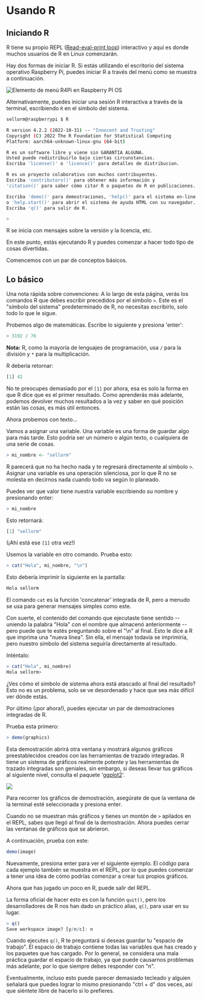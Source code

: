 # Usando R

## Iniciando R

R tiene su propio REPL ([Read-eval-print loop](https://en.wikipedia.org/wiki/Read–eval–print_loop)) interactivo y aquí es donde muchos usuarios de R en Linux comenzarán.

Hay dos formas de iniciar R. Si estás utilizando el escritorio del sistema operativo Raspberry Pi, puedes iniciar R a través del menú como se muestra a continuación.

![Elemento de menú R4Pi en Raspberry PI OS](../../assets/images/docs/r4pi_menu.png)

Alternativamente, puedes iniciar una sesión R interactiva a través de la terminal, escribiendo `R` en el símbolo del sistema.

```bash
sellorm@raspberrypi $ R

R version 4.2.2 (2022-10-31) -- "Innocent and Trusting"
Copyright (C) 2022 The R Foundation for Statistical Computing
Platform: aarch64-unknown-linux-gnu (64-bit)

R es un software libre y viene sin GARANTIA ALGUNA.
Usted puede redistribuirlo bajo ciertas circunstancias.
Escriba 'license()' o 'licence()' para detalles de distribucion.

R es un proyecto colaborativo con muchos contribuyentes.
Escriba 'contributors()' para obtener más información y
'citation()' para saber cómo citar R o paquetes de R en publicaciones.

Escriba 'demo()' para demostraciones, 'help()' para el sistema on-line de ayuda,
o 'help.start()' para abrir el sistema de ayuda HTML con su navegador.
Escriba 'q()' para salir de R.

> 
```

R se inicia con mensajes sobre la versión y la licencia, etc.

En este punto, estás ejecutando R y puedes comenzar a hacer todo tipo de cosas divertidas.

Comencemos con un par de conceptos básicos.

## Lo básico

Una nota rápida sobre convenciones: A lo largo de esta página, verás los comandos R que debes escribir precedidos por el símbolo `>`. Este es el "símbolo del sistema" predeterminado de R, no necesitas escribirlo, solo todo lo que le sigue.

Probemos algo de matemáticas. Escribe lo siguiente y presiona 'enter':

```R
> 3192 / 76
```

**Nota:** R, como la mayoría de lenguajes de programación, usa `/` para la división y `*` para la multiplicación.

R debería retornar:

```R
[1] 42
```

No te preocupes demasiado por el `[1]` por ahora, esa es solo la forma en que R dice que es el primer resultado. Como aprenderás más adelante, podemos devolver muchos resultados a la vez y saber en qué posición están las cosas, es más útil entonces.

Ahora probemos con texto...

Vamos a asignar una variable. Una variable es una forma de guardar algo para más tarde. Esto podría ser un número o algún texto, o cualquiera de una serie de cosas.

```R
> mi_nombre <- "sellorm"
```

R parecerá que no ha hecho nada y te regresará directamente al símbolo `>`. Asignar una variable es una operación silenciosa, por lo que R no se molesta en decirnos nada cuando todo va según lo planeado.

Puedes ver que valor tiene nuestra variable escribiendo su nombre y presionando enter:

```R
> mi_nombre
```

Esto retornará:

```R
[1] "sellorm"
```

(¡Ahí está ese `[1]` otra vez!)

Usemos la variable en otro comando. Prueba esto:

```R
> cat("Hola", mi_nombre, "\n")
```

Esto debería imprimir lo siguiente en la pantalla:

```R
Hola sellorm
```

El comando `cat` es la función 'concatenar' integrada de R, pero a menudo se usa para generar mensajes simples como este.

Con suerte, el contenido del comando que ejecutaste tiene sentido -- uniendo la palabra "Hola" con el nombre que almacenó anteriormente -- pero puede que te estés preguntando sobre el "\n" al final. Esto le dice a R que imprima una "nueva línea". Sin ella, el mensaje todavía se imprimiría, pero nuestro símbolo del sistema seguiría directamente al resultado.

Inténtalo:

```R
> cat("Hola", mi_nombre)
Hola sellorm>
```

¿Ves cómo el símbolo de sistema ahora está atascado al final del resultado? Esto no es un problema, solo se ve desordenado y hace que sea más difícil ver dónde estás.

Por último (¡por ahora!), puedes ejecutar un par de demostraciones integradas de R.

Prueba esta primero:

```R
> demo(graphics)
```

Esta demostración abrirá otra ventana y mostrará algunos gráficos preestablecidos creados con las herramientas de trazado integradas. R tiene un sistema de gráficos realmente potente y las herramientas de trazado integradas son geniales, sin embargo, si deseas llevar tus gráficos al siguiente nivel, consulta el paquete '[ggplot2](https://ggplot2.tidyverse.org)'.

![](../../assets/images/using_r_demo_screenshot.png)

Para recorrer los gráficos de demostración, asegúrate de que la ventana de la terminal esté seleccionada y presiona enter.

Cuando no se muestran más gráficos y tienes un montón de `>` apilados en el REPL, sabes que llegó al final de la demostración. Ahora puedes cerrar las ventanas de gráficos que se abrieron.

A continuación, prueba con este:

```R
demo(image)
```

Nuevamente, presiona enter para ver el siguiente ejemplo. El código para cada ejemplo también se muestra en el REPL, por lo que puedes comenzar a tener una idea de cómo podrías comenzar a crear tus propios gráficos.

Ahora que has jugado un poco en R, puede salir del REPL.

La forma oficial de hacer esto es con la función `quit()`, pero los desarrolladores de R nos han dado un práctico alias, `q()`, para usar en su lugar.

```R
> q()
Save workspace image? [y/n/c]: n
```

Cuando ejecutes `q()`, R te preguntará si deseas guardar tu "espacio de trabajo". El espacio de trabajo contiene todas las variables que has creado y los paquetes que has cargado. Por lo general, se considera una mala práctica guardar el espacio de trabajo, ya que puede causarnos problemas más adelante, por lo que siempre debes responder con "n".

Eventualmente, incluso esto puede parecer demasiado tecleado y alguien señalará que puedes lograr lo mismo presionando "ctrl + d" dos veces, así que siéntete libre de hacerlo si lo prefieres.
